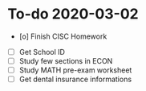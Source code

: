 # To-do 2020-03-02

- [o] Finish CISC Homework
- [ ] Get School ID
- [ ] Study few sections in ECON
- [ ] Study MATH pre-exam worksheet
- [ ] Get dental insurance informations
